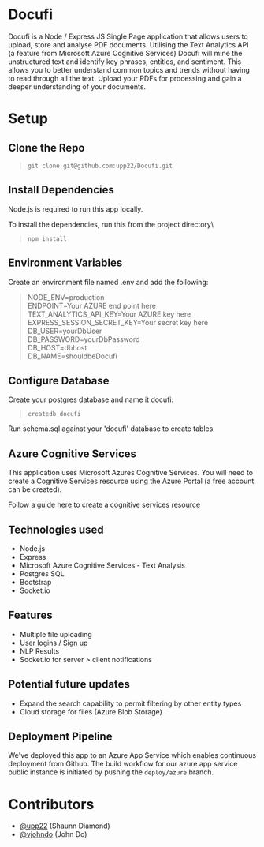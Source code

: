 # Docufi

Docufi is a Node / Express JS Single Page application that allows users to upload, store and analyse PDF documents. Utilising the Text Analytics API (a feature from Microsoft Azure Cognitive Services) Docufi will mine the unstructured text and identify key phrases, entities, and sentiment. This allows you to better understand common topics and trends without having to read through all the text. Upload your PDFs for processing and gain a deeper understanding of your documents.

# Setup

## Clone the Repo

>`git clone git@github.com:upp22/Docufi.git`

## Install Dependencies

Node.js is required to run this app locally. 

To install the dependencies, run this from the project directory\

>`npm install`

## Environment Variables

Create an environment file named .env and add the following:

>NODE_ENV=production\
ENDPOINT=Your AZURE end point here\
TEXT_ANALYTICS_API_KEY=Your AZURE key here\
EXPRESS_SESSION_SECRET_KEY=Your secret key here\
DB_USER=yourDbUser\
DB_PASSWORD=yourDbPassword\
DB_HOST=dbhost\
DB_NAME=shouldbeDocufi

## Configure Database

Create your postgres database and name it docufi:
>`createdb docufi`

Run schema.sql against your 'docufi' database to create tables

## Azure Cognitive Services

This application uses Microsoft Azures Cognitive Services. You will need to create a Cognitive Services resource using the Azure Portal (a free account can be created). 

Follow a guide [here](https://docs.microsoft.com/en-us/azure/cognitive-services/cognitive-services-apis-create-account?tabs=multiservice%2Cwindows) to create a cognitive services resource

## Technologies used
- Node.js
- Express
- Microsoft Azure Cognitive Services - Text Analysis
- Postgres SQL
- Bootstrap
- Socket.io

## Features
- Multiple file uploading
- User logins / Sign up
- NLP Results
- Socket.io for server > client notifications

## Potential future updates
- Expand the search capability to permit filtering by other entity types
- Cloud storage for files (Azure Blob Storage)

## Deployment Pipeline

We've deployed this app to an Azure App Service which enables continuous deployment from Github. The build workflow for our azure app service public instance is initiated by pushing the `deploy/azure` branch. 

# Contributors
- [@upp22](https://github.com/upp22) (Shaunn Diamond)
- [@vjohndo](https://github.com/vjohndo) (John Do)
